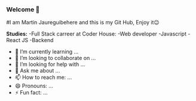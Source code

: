 ### Welcome 👋


#I am Martin Jaureguibehere and this is my Git Hub, Enjoy it😉

**Studies:**
 -Full Stack carreer at Coder House:
 -Web developer
 -Javascript
 -React JS
 -Backend



- 🌱 I’m currently learning ...
- 👯 I’m looking to collaborate on ...
- 🤔 I’m looking for help with ...
- 💬 Ask me about ...
- 📫 How to reach me: ...
- 😄 Pronouns: ...
- ⚡ Fun fact: ...

